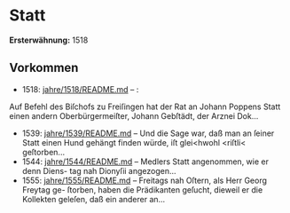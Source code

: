 # Statt

**Ersterwähnung:** 1518

## Vorkommen
- 1518: [jahre/1518/README.md](../jahre/1518/README.md) – :

Auf Befehl des Biſchofs zu Freiſingen hat der Rat
an Johann Poppens Statt einen andern Oberbürgermeiſter,
Johann Gebſtädt, der Arznei Dok...
- 1539: [jahre/1539/README.md](../jahre/1539/README.md) – Und die Sage
war, daß man an ſeiner Statt einen Hund gehängt finden
würde, iſt glei<hwohl <riſtli< geſtorben...
- 1544: [jahre/1544/README.md](../jahre/1544/README.md) – Medlers Statt angenommen, wie er denn Diens-
tag nah Dionyſii angezogen...
- 1555: [jahre/1555/README.md](../jahre/1555/README.md) – Freitags nah Oſtern, als Herr Georg Freytag ge-
ſtorben, haben die Prädikanten geſucht, dieweil er die
Kollekten geleſen, daß ein anderer an...
